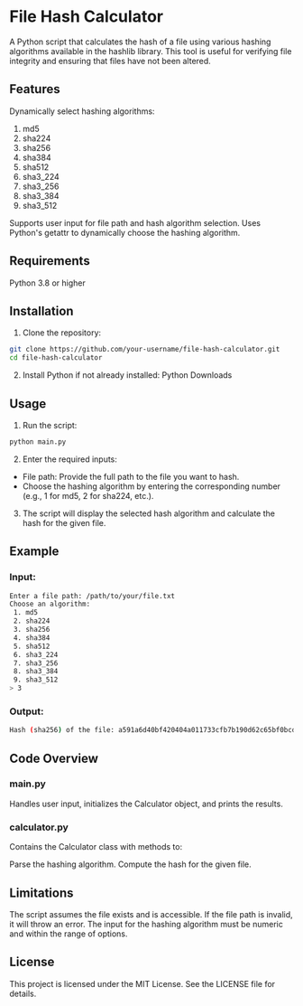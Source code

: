 # File Hash Calculator
 
A Python script that calculates the hash of a file using various hashing algorithms available in the hashlib library. This tool is useful for verifying file integrity and ensuring that files have not been altered.

## Features
Dynamically select hashing algorithms:
1. md5
2. sha224
3. sha256
4. sha384
5. sha512
6. sha3_224
7. sha3_256
8. sha3_384
9. sha3_512
    
Supports user input for file path and hash algorithm selection.
Uses Python's getattr to dynamically choose the hashing algorithm.

## Requirements
Python 3.8 or higher

## Installation
1. Clone the repository:

````bash
git clone https://github.com/your-username/file-hash-calculator.git
cd file-hash-calculator
````
2. Install Python if not already installed: Python Downloads

## Usage
1. Run the script:

```bash
python main.py
```
2. Enter the required inputs:
- File path: Provide the full path to the file you want to hash.
- Choose the hashing algorithm by entering the corresponding number (e.g., 1 for md5, 2 for sha224, etc.).
  
3. The script will display the selected hash algorithm and calculate the hash for the given file.

## Example
### Input:
```bash
Enter a file path: /path/to/your/file.txt
Choose an algorithm:
 1. md5
 2. sha224
 3. sha256
 4. sha384
 5. sha512
 6. sha3_224
 7. sha3_256
 8. sha3_384
 9. sha3_512
> 3
```

### Output:
```bash
Hash (sha256) of the file: a591a6d40bf420404a011733cfb7b190d62c65bf0bcda32b53d94a1c171d7d62
```

## Code Overview
### main.py
Handles user input, initializes the Calculator object, and prints the results.

### calculator.py
Contains the Calculator class with methods to:

Parse the hashing algorithm.
Compute the hash for the given file.

## Limitations
The script assumes the file exists and is accessible. If the file path is invalid, it will throw an error.
The input for the hashing algorithm must be numeric and within the range of options.

## License
This project is licensed under the MIT License. See the LICENSE file for details.
